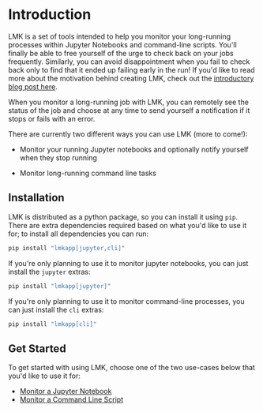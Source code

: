 
# Introduction

LMK is a set of tools intended to help you monitor your long-running processes within Jupyter Notebooks and command-line scripts. You'll finally be able to free yourself of the urge to check back on your jobs frequently. Similarly, you can avoid disappointment when you fail to check back only to find that it ended up failing early in the run! If you'd like to read more about the motivation behind creating LMK, check out the [introductory blog post here](https://www.camfeenstra.com/posts/introducing-lmk).

When you monitor a long-running job with LMK, you can remotely see the status of the job and choose at any time to send yourself a notification if it stops or fails with an error.

<!-- TODO: add link to general feedback form here -->
There are currently two different ways you can use LMK (more to come!):

- Monitor your running Jupyter notebooks and optionally notify yourself when they stop running

- Monitor long-running command line tasks

## Installation

LMK is distributed as a python package, so you can install it using `pip`. There are extra dependencies required based on what you'd like to use it for; to install all dependencies you can run:
```bash
pip install "lmkapp[jupyter,cli]"
```

If you're only planning to use it to monitor jupyter notebooks, you can just install the `jupyter` extras:
```bash
pip install "lmkapp[jupyter]"
```

If you're only planning to use it to monitor command-line processes, you can just install the `cli` extras:
```bash
pip install "lmkapp[cli]"
```

## Get Started

To get started with using LMK, choose one of the two use-cases below that you'd like to use it for:
- [Monitor a Jupyter Notebook](/docs/python/jupyter)
- [Monitor a Command Line Script](/docs/cli/process)
